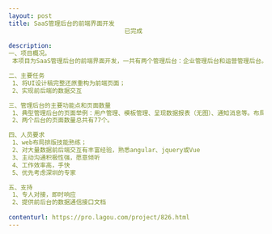 ```yaml
---                
layout: post       
title: SaaS管理后台的前端界面开发
                                已完成
           
description: 
一、项目概况。
 本项目为SaaS管理后台的前端界面开发，一共有两个管理后台：企业管理后台和运营管理后台。已经有UI设计稿，任务需要将UI设计稿完整还原重构为前端页面，并实现前后端的数据交互。

二、主要任务
 1、将UI设计稿完整还原重构为前端页面；
 2、实现前后端的数据交互

三、管理后台的主要功能点和页面数量
 1、典型管理后台的页面举例：用户管理、模板管理、呈现数据报表（无图）、通知消息等。布局为左右结构，左侧为菜单，右侧为功能操作区
 2、两个后台的页面数量总共有77个。

四、人员要求
 1、web布局排版技能熟练；
 2、对大量数据前后端交互有丰富经验，熟悉angular、jquery或Vue
 3、主动沟通积极性强，愿意倾听
 4、工作效率高，手快
 5、优先考虑深圳的专家

五、支持
 1、专人对接，即时响应
 2、提供前后台的数据通信接口文档
     
contenturl: https://pro.lagou.com/project/826.html      
---                 
```

